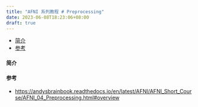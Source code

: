 ```yaml
---
title: "AFNI 系列教程 # Preprocessing"
date: 2023-06-08T18:23:06+08:00
draft: true
---
```


- [简介](#简介)
- [参考](#参考)

#### 简介



#### 参考
- https://andysbrainbook.readthedocs.io/en/latest/AFNI/AFNI_Short_Course/AFNI_04_Preprocessing.html#overview